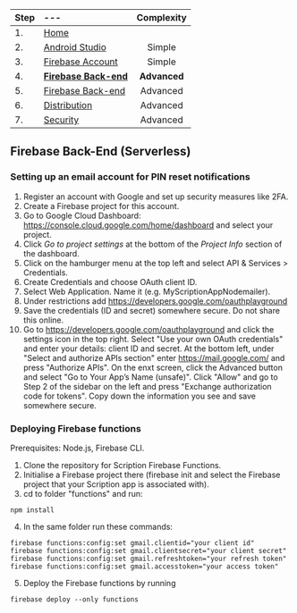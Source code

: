 
|Step | --- | Complexity
| :--- | :---         |     :---:
|1. |[Home](https://github.com/scriptionapp/scriptionpage1/)  |       
|2. |[Android Studio](https://github.com/scriptionapp/scriptionpage1/android-studio)  | Simple
|3. |[Firebase Account](https://github.com/scriptionapp/scriptionpage1/firebase-account) | Simple
|4. |[**Firebase Back-end**](https://github.com/scriptionapp/scriptionpage1/firebase-backend) | **Advanced**
|5. |[Firebase Back-end](https://github.com/scriptionapp/scriptionpage1/firebase-backend) | Advanced
|6. |[Distribution](https://github.com/scriptionapp/scriptionpage1/distribution) | Advanced
|7. |[Security](https://github.com/scriptionapp/scriptionpage1/secure-scription) | Advanced


## Firebase Back-End (Serverless)

### Setting up an email account for PIN reset notifications
1. Register an account with Google and set up security measures like 2FA.
2. Create a Firebase project for this account.
3. Go to Google Cloud Dashboard: https://console.cloud.google.com/home/dashboard and select your project.
4. Click *Go to project settings* at the bottom of the *Project Info* section of the dashboard.
5. Click on the hamburger menu at the top left and select API & Services > Credentials.
6. Create Credentials and choose OAuth client ID.
7. Select Web Application. Name it (e.g. MyScriptionAppNodemailer). 
8. Under restrictions add https://developers.google.com/oauthplayground
9. Save the credentials (ID and secret) somewhere secure. Do not share this online.
10. Go to https://developers.google.com/oauthplayground and click the settings icon in the top right. Select "Use your own OAuth credentials" and enter your details: client ID and secret. At the bottom left, under "Select and authorize APIs section" enter https://mail.google.com/ and press "Authorize APIs". On the enxt screen, click the Advanced button and select "Go to Your App’s Name (unsafe)". Click "Allow" and go to Step 2 of the sidebar on the left and press "Exchange authorization code for tokens". Copy down the information you see and save somewhere secure.


### Deploying Firebase functions
Prerequisites: Node.js, Firebase CLI.

1. Clone the repository for Scription Firebase Functions.
2. Initialise a Firebase project there (firebase init and select the Firebase project that your Scription app is associated with).
3. cd to folder "functions" and run: 
```
npm install
```
4. In the same folder run these commands:
```
firebase functions:config:set gmail.clientid="your client id"
firebase functions:config:set gmail.clientsecret="your client secret"
firebase functions:config:set gmail.refreshtoken="your refresh token"
firebase functions:config:set gmail.accesstoken="your access token"
```
5. Deploy the Firebase functions by running 
```
firebase deploy --only functions
```
